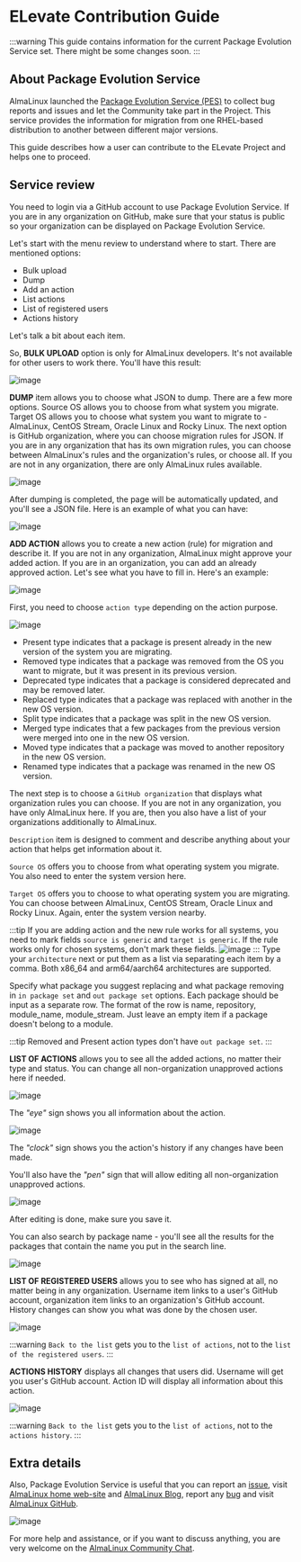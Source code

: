 # ELevate Contribution Guide

:::warning
This guide contains information for the current Package Evolution Service set. There might be some changes soon.
:::


## About Package Evolution Service

AlmaLinux launched the [Package Evolution Service (PES)](https://pes.almalinux.org/) to collect bug reports and issues and let the Community take part in the Project. This service provides the information for migration from one RHEL-based distribution to another between different major versions.

This guide describes how a user can contribute to the ELevate Project and helps one to proceed. 

## Service review

You need to login via a GitHub account to use Package Evolution Service. If you are in any organization on GitHub, make sure that your status is public so your organization can be displayed on Package Evolution Service.

Let's start with the menu review to understand where to start. There are mentioned options:

* Bulk upload
* Dump
* Add an action
* List actions
* List of registered users 
* Actions history

Let's talk a bit about each item.

So, **BULK UPLOAD** option is only for AlmaLinux developers. It's not available for other users to work there. You'll have this result:

![image](/images/elevate_bulk-result.png)

**DUMP** item allows you to choose what JSON to dump. There are a few more options. Source OS allows you to choose from what system you migrate. Target OS allows you to choose what system you want to migrate to - AlmaLinux, CentOS Stream, Oracle Linux and Rocky Linux. The next option is GitHub organization, where you can choose migration rules for JSON. If you are in any organization that has its own migration rules, you can choose between AlmaLinux's rules and the organization's rules, or  choose all. If you are not in any organization, there are only AlmaLinux rules available. 

![image](/images/elevate_dump-json.png)

After dumping is completed, the page will be automatically updated, and you'll see a JSON file. Here is an example of what you can have:

![image](/images/elevate_dump-result.png)

**ADD ACTION** allows you to create a new action (rule) for migration and describe it. If you are not in any organization, AlmaLinux might approve your added action. If you are in an organization, you can add an already approved action.
Let's see what you have to fill in. Here's an example:

![image](/images/elevate_add-action.png)

First, you need to choose `action type` depending on the action purpose. 

![image](/images/elevate_action-type.png)

* Present type indicates that a package is present already in the new version of the system you are migrating.
* Removed type indicates that a package was removed from the OS you want to migrate, but it was present in its previous version.
* Deprecated type indicates that a package is considered deprecated and may be removed later.
* Replaced type indicates that a package was replaced with another in the new OS version. 
* Split type indicates that a package was split in the new OS version.
* Merged type indicates that a few packages from the previous version were merged into one in the new OS version. 
* Moved type indicates that a package was moved to another repository in the new OS version. 
* Renamed type indicates that a package was renamed in the new OS version. 

The next step is to choose a `GitHub organization` that displays what organization rules you can choose. If you are not in any organization, you have only AlmaLinux here. If you are, then you also have a list of your organizations additionally to AlmaLinux. 

`Description` item is designed to comment and describe anything about your action that helps get information about it.

`Source OS` offers you to choose from what operating system you migrate. You also need to enter the system version here.

`Target OS` offers you to choose to what operating system you are migrating. You can choose between AlmaLinux, CentOS Stream, Oracle Linux and Rocky Linux. Again, enter the system version nearby.

:::tip
If you are adding action and the new rule works for all systems, you need to mark fields `source is generic` and `target is generic`. If the rule works only for chosen systems, don't mark these fields. 
![image](/images/elevate_source.png)
:::
Type your `architecture` next or put them as a list via separating each item by a comma. Both x86_64 and arm64/aarch64 architectures are supported.

Specify what package you suggest replacing and what package removing in `in package set` and `out package set` options. Each package should be input as a separate row. The format of the row is name, repository, module_name, module_stream. Just leave an empty item if a package doesn't belong to a module. 

:::tip
Removed and Present action types don't have `out package set`.
:::

**LIST OF ACTIONS** allows you to see all the added actions, no matter their type and status. You can change all non-organization unapproved actions here if needed.

![image](/images/elevate_list-of-actions.png)

The *"eye"* sign shows you all information about the action.

![image](/images/elevate_action-ID.png)

The *"clock"* sign shows you the action's history if any changes have been made.

You'll also have the *"pen"* sign that will allow editing all non-organization unapproved actions.

![image](/images/elevate_edit-an-action.png)

After editing is done, make sure you save it.

You can also search by package name - you'll see all the results for the packages that contain the name you put in the search line.

![image](/images/elevate_search-an-action.png)

**LIST OF REGISTERED USERS** allows you to see who has signed at all, no matter being in any organization. Username item links to a user's GitHub account, organization item links to an organization's GitHub account. History changes can show you what was done by the chosen user.

![image](/images/elevate_list-of-users.png)

:::warning
`Back to the list` gets you to the `list of actions`, not to the `list of the registered users`.
:::

**ACTIONS HISTORY** displays all changes that users did. Username will get you user's GitHub account. Action ID will display all information about this action.

![image](/images/elevate_actions-history.png)

:::warning
`Back to the list` gets you to the `list of actions`, not to the `actions history`.
:::

## Extra details

Also, Package Evolution Service is useful that you can report an [issue](https://github.com/AlmaLinux/pes), visit [AlmaLinux home web-site](https://almalinux.org/) and [AlmaLinux Blog](https://almalinux.org/blog//), report any [bug](https://bugs.almalinux.org/my_view_page.php) and visit [AlmaLinux GitHub](https://github.com/AlmaLinux/). 

![image](/images/elevate_homebar.png)

For more help and assistance, or if you want to discuss anything, you are very welcome on the [AlmaLinux Community Chat](https://chat.almalinux.org/almalinux/channels/migration).